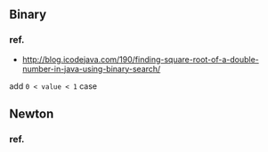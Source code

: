 ## Binary
### ref.
- http://blog.icodejava.com/190/finding-square-root-of-a-double-number-in-java-using-binary-search/

add `0 < value < 1` case

## Newton
### ref.